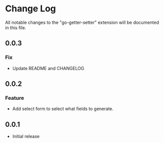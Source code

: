 # Change Log

All notable changes to the "go-getter-setter" extension will be documented in this file.

## 0.0.3

### Fix

- Update README and CHANGELOG

## 0.0.2

### Feature

- Add select form to select what fields to generate.

## 0.0.1

- Initial release
